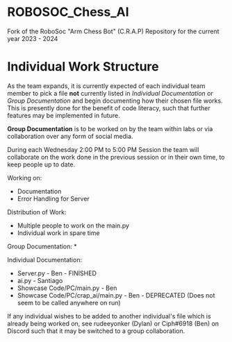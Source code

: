 # ROBOSOC_Chess_AI

Fork of the RoboSoc "Arm Chess Bot" (C.R.A.P) Repository for the current year 2023 - 2024


# Individual Work Structure
As the team expands, it is currently expected of each individual team member to pick a file **not** currently listed in *Individual Documentation* or *Group Documentation* and begin documenting how their chosen file works. This is presently done for the benefit of code literacy, such that further features may be implemented in future. 

  **Group Documentation** is to be worked on by the team within labs or via collaboration over any form of social media. 

During each Wednesday 2:00 PM to 5:00 PM Session the team will collaborate on the work done in the previous session or in their own time, to keep people up to date. 

Working on:

* Documentation 
* Error Handling for Server

Distribution of Work: 
* Multiple people to work on the main.py
* Individual work in spare time

Group Documentation:
* 

Individual Documentation:
* Server.py - Ben - FINISHED 
* ai.py - Santiago 
* Showcase Code/PC/main.py - Ben
* Showcase Code/PC/crap_ai/main.py - Ben - DEPRECATED (Does not seem to be called anywhere on run) 

If any individual wishes to be added to another individual's file which is already being worked on, see rudeeyonker (Dylan) or Ciph#6918 (Ben) on Discord such that it may be switched to a group collaboration.  

